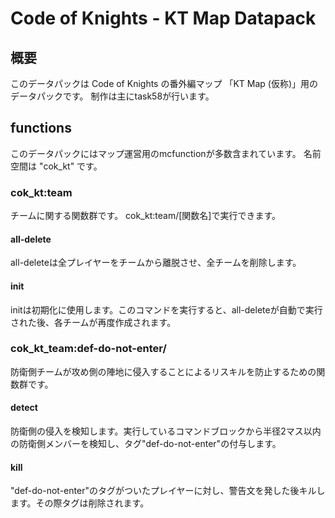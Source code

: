 # Code of Knights - KT Map Datapack

## 概要
このデータパックは Code of Knights の番外編マップ 「KT Map (仮称)」用のデータパックです。
制作は主にtask58が行います。

## functions
このデータパックにはマップ運営用のmcfunctionが多数含まれています。
名前空間は "cok_kt" です。

### cok_kt:team
チームに関する関数群です。
cok_kt:team/\[関数名\]で実行できます。

#### all-delete
all-deleteは全プレイヤーをチームから離脱させ、全チームを削除します。

#### init
initは初期化に使用します。このコマンドを実行すると、all-deleteが自動で実行された後、各チームが再度作成されます。

### cok_kt_team:def-do-not-enter/
防衛側チームが攻め側の陣地に侵入することによるリスキルを防止するための関数群です。

#### detect
防衛側の侵入を検知します。実行しているコマンドブロックから半径2マス以内の防衛側メンバーを検知し、タグ"def-do-not-enter"の付与します。

#### kill
"def-do-not-enter"のタグがついたプレイヤーに対し、警告文を発した後キルします。その際タグは削除されます。
